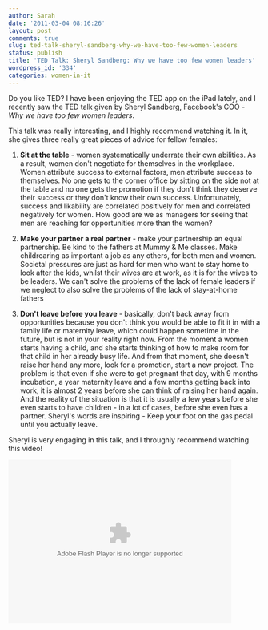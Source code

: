 ```yaml
---
author: Sarah
date: '2011-03-04 08:16:26'
layout: post
comments: true
slug: ted-talk-sheryl-sandberg-why-we-have-too-few-women-leaders
status: publish
title: 'TED Talk: Sheryl Sandberg: Why we have too few women leaders'
wordpress_id: '334'
categories: women-in-it
---
```


Do you like TED? I have been enjoying the TED app on the iPad lately, and I recently saw the TED talk given by Sheryl Sandberg, Facebook's COO - <em>Why we have too few women leaders</em>.

This talk was really interesting, and I highly recommend watching it. In it, she gives three really great pieces of advice for fellow females:

1. <strong>Sit at the table</strong> - women systematically underrate their own abilities. As a result, women don't negotiate for themselves in the workplace. Women attribute success to external factors, men attribute success to themselves. No one gets to the corner office by sitting on the side not at the table and no one gets the promotion if they don't think they deserve their success or they don't know their own success. Unfortunately, success and likability are correlated positively for men and correlated negatively for women. How good are we as managers for seeing that men are reaching for opportunities more than the women?

2. <strong>Make your partner a real partner</strong> - make your partnership an equal partnership. Be kind to the fathers at Mummy &amp; Me classes. Make childrearing as important a job as any others, for both men and women. Societal pressures are just as hard for men who want to stay home to look after the kids, whilst their wives are at work, as it is for the wives to be leaders. We can't solve the problems of the lack of female leaders if we neglect to also solve the problems of the lack of stay-at-home fathers

3. <strong>Don't leave before you leave</strong> - basically, don't back away from opportunities because you don't think you would be able to fit it in with a family life or maternity leave, which could happen sometime in the future, but is not in your reality right now. From the moment a women starts having a child, and she starts thinking of how to make room for that child in her already busy life. And from that moment, she doesn't raise her hand any more, look for a promotion, start a new project. The problem is that even if she were to get pregnant that day, with 9 months incubation, a year maternity leave and a few months getting back into work, it is almost 2 years before she can think of raising her hand again. And the reality of the situation is that it is usually a few years before she even starts to have children - in a lot of cases, before she even has a partner. Sheryl's words are inspiring - Keep your foot on the gas pedal until you actually leave.

Sheryl is very engaging in this talk, and I throughly recommend watching this video!


<object width="446" height="326"><param name="movie" value="http://video.ted.com/assets/player/swf/EmbedPlayer.swf"></param><param name="allowFullScreen" value="true" /><param name="allowScriptAccess" value="always"/><param name="wmode" value="transparent"></param><param name="bgColor" value="#ffffff"></param> <param name="flashvars" value="vu=http://video.ted.com/talks/dynamic/SherylSandberg_2010W-medium.flv&su=http://images.ted.com/images/ted/tedindex/embed-posters/SherylSandberg-2010W.embed_thumbnail.jpg&vw=432&vh=240&ap=0&ti=1040&introDuration=15330&adDuration=4000&postAdDuration=830&adKeys=talk=sheryl_sandberg_why_we_have_too_few_women_leaders;year=2010;theme=new_on_ted_com;theme=celebrating_tedwomen;theme=not_business_as_usual;event=TEDWomen;&preAdTag=tconf.ted/embed;tile=1;sz=512x288;" /><embed src="http://video.ted.com/assets/player/swf/EmbedPlayer.swf" pluginspace="http://www.macromedia.com/go/getflashplayer" type="application/x-shockwave-flash" wmode="transparent" bgColor="#ffffff" width="446" height="326" allowFullScreen="true" allowScriptAccess="always" flashvars="vu=http://video.ted.com/talks/dynamic/SherylSandberg_2010W-medium.flv&su=http://images.ted.com/images/ted/tedindex/embed-posters/SherylSandberg-2010W.embed_thumbnail.jpg&vw=432&vh=240&ap=0&ti=1040&introDuration=15330&adDuration=4000&postAdDuration=830&adKeys=talk=sheryl_sandberg_why_we_have_too_few_women_leaders;year=2010;theme=new_on_ted_com;theme=celebrating_tedwomen;theme=not_business_as_usual;event=TEDWomen;"></embed></object>